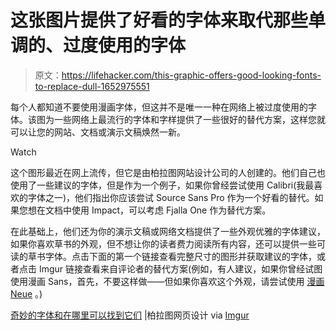 # 这张图片提供了好看的字体来取代那些单调的、过度使用的字体

> 原文：<https://lifehacker.com/this-graphic-offers-good-looking-fonts-to-replace-dull-1652975551>

每个人都知道不要使用漫画字体，但这并不是唯一一种在网络上被过度使用的字体。该图为一些网络上最流行的字体和字样提供了一些很好的替代方案，这样您就可以让您的网站、文档或演示文稿焕然一新。

Watch

这个图形最近在网上流传，但它是由柏拉图网站设计公司的人创建的。他们自己也使用了一些建议的字体，但是作为一个例子，如果你曾经尝试使用 Calibri(我最喜欢的字体之一)，他们指出你应该尝试 Source Sans Pro 作为一个好看的替代。如果您想在文档中使用 Impact，可以考虑 Fjalla One 作为替代方案。

在此基础上，他们还为你的演示文稿或网络文档提供了一些外观优雅的字体建议，如果你喜欢草书的外观，但不想让你的读者费力阅读所有内容，还可以提供一些可读的草书字体。点击下面的第一个链接查看完整尺寸的图形并获取建议的字体，或者点击 Imgur 链接查看来自评论者的替代方案(例如，有人建议，如果你曾经试图使用漫画 Sans，首先，不要这样做——但如果你喜欢这个外观，请尝试使用 [漫画 Neue](http://comicneue.com/) 。)

[奇妙的字体和在哪里可以找到它们](http://platowebdesign.com/articles/fonts/) |柏拉图网页设计 via [Imgur](http://imgur.com/gallery/9oSyHl8)